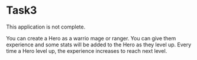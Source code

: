 # Task3

This application is not complete. 

You can create a Hero as a warrio mage or ranger.
You can give them experience and some stats will be added to the Hero as they level up.
Every time a Hero level up, the experience increases to reach next level.
